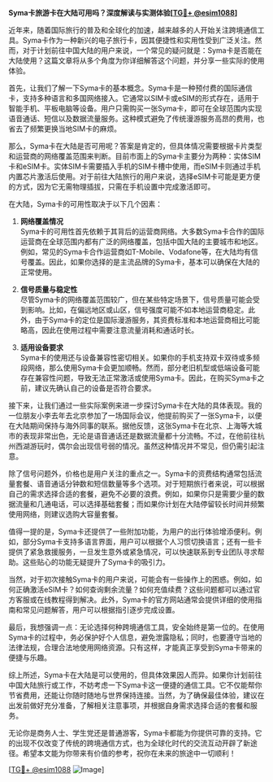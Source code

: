 **Syma卡旅游卡在大陆可用吗？深度解读与实测体验[[TG💪+ @esim1088](https://t.me/s/esim1088)]**

近年来，随着国际旅行的普及和全球化的加速，越来越多的人开始关注跨境通信工具。Syma卡作为一种新兴的电子旅行卡，因其便捷性和实用性受到广泛关注。然而，对于计划前往中国大陆的用户来说，一个常见的疑问就是：Syma卡是否能在大陆使用？这篇文章将从多个角度为你详细解答这个问题，并分享一些实际的使用体验。

首先，让我们了解一下Syma卡的基本概念。Syma卡是一种预付费的国际通信卡，支持多种语言和多国网络接入。它通常以SIM卡或eSIM的形式存在，适用于智能手机、平板电脑等设备。用户只需购买一张Syma卡，即可在全球范围内实现语音通话、短信以及数据流量服务。这种模式避免了传统漫游服务高昂的费用，也省去了频繁更换当地SIM卡的麻烦。

那么，Syma卡在大陆是否可用呢？答案是肯定的，但具体情况需要根据卡片类型和运营商的网络覆盖范围来判断。目前市面上的Syma卡主要分为两种：实体SIM卡和eSIM卡。实体SIM卡需要插入手机的SIM卡槽中使用，而eSIM卡则通过手机内置芯片激活后使用。对于前往大陆旅行的用户来说，选择eSIM卡可能是更方便的方式，因为它无需物理插拔，只需在手机设置中完成激活即可。

在大陆，Syma卡的可用性取决于以下几个因素：

1. **网络覆盖情况**  
   Syma卡的可用性首先依赖于其背后的运营商网络。大多数Syma卡合作的国际运营商在全球范围内都有广泛的网络覆盖，包括中国大陆的主要城市和地区。例如，常见的Syma卡合作运营商如T-Mobile、Vodafone等，在大陆均有信号覆盖。因此，如果你选择的是主流品牌的Syma卡，基本可以确保在大陆的正常使用。

2. **信号质量与稳定性**  
   尽管Syma卡的网络覆盖范围较广，但在某些特定场景下，信号质量可能会受到影响。比如，在偏远地区或山区，信号强度可能不如本地运营商稳定。此外，由于Syma卡的定位是国际漫游服务，其资费标准和本地运营商相比可能略高，因此在使用过程中需要注意流量消耗和通话时长。

3. **适用设备要求**  
   Syma卡的使用还与设备兼容性密切相关。如果你的手机支持双卡双待或多频段网络，那么使用Syma卡会更加顺畅。然而，部分老旧机型或低端设备可能存在兼容性问题，导致无法正常激活或使用Syma卡。因此，在购买Syma卡之前，建议先确认自己的设备是否符合要求。

接下来，让我们通过一些实际案例来进一步探讨Syma卡在大陆的具体表现。我的一位朋友小李去年去北京参加了一场国际会议，他提前购买了一张Syma卡，以便在大陆期间保持与海外同事的联系。据他反馈，这张Syma卡在北京、上海等大城市的表现非常出色，无论是语音通话还是数据流量都十分流畅。不过，在他前往杭州西湖游玩时，偶尔会出现信号弱的情况。虽然这种情况并不常见，但仍需引起注意。

除了信号问题外，价格也是用户关注的重点之一。Syma卡的资费结构通常包括流量套餐、语音通话分钟数和短信数量等多个选项。对于短期旅行者来说，可以根据自己的需求选择合适的套餐，避免不必要的浪费。例如，如果你只是需要少量的数据流量和几通电话，可以选择基础套餐；而如果你计划在大陆停留较长时间并频繁使用网络，则建议选购大容量套餐。

值得一提的是，Syma卡还提供了一些附加功能，为用户的出行体验增添便利。例如，部分Syma卡支持多语言界面，用户可以根据个人习惯切换语言；还有一些卡提供了紧急救援服务，一旦发生意外或紧急情况，可以快速联系到专业团队寻求帮助。这些贴心的功能无疑提升了Syma卡的吸引力。

当然，对于初次接触Syma卡的用户来说，可能会有一些操作上的困惑。例如，如何正确激活eSIM卡？如何查询剩余流量？如何充值续费？这些问题都可以通过官方客服或在线教程得到解决。此外，Syma卡的官方网站通常会提供详细的使用指南和常见问题解答，用户可以根据指引逐步完成设置。

最后，我想强调一点：无论选择何种跨境通信工具，安全始终是第一位的。在使用Syma卡的过程中，务必保护好个人信息，避免泄露隐私；同时，也要遵守当地的法律法规，合理合法地使用网络资源。只有这样，才能真正享受到Syma卡带来的便捷与乐趣。

综上所述，Syma卡在大陆是可以使用的，但具体效果因人而异。如果你计划前往中国大陆旅行或工作，不妨考虑一下Syma卡这一便捷的通信工具。它不仅能帮你节省费用，还能让你随时随地与世界保持连接。当然，为了确保最佳体验，建议在出发前做好充分准备，了解相关注意事项，并根据自身需求选择合适的套餐和服务。

无论你是商务人士、学生党还是普通游客，Syma卡都能为你提供可靠的支持。它的出现不仅改变了传统的跨境通信方式，也为全球化时代的交流互动开辟了新途径。希望本文能为你带来有价值的参考，祝你在未来的旅途中一切顺利！

[[TG💪+ @esim1088](https://t.me/s/esim1088) ![Image](https://i.postimg.cc/4NQfJmqS/Snipaste-2025-05-13-00-14-12.png)]